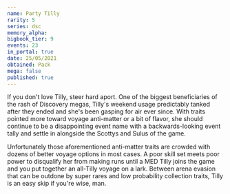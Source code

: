 ```yaml
---
name: Party Tilly
rarity: 5
series: dsc
memory_alpha:
bigbook_tier: 9
events: 23
in_portal: true
date: 25/05/2021
obtained: Pack
mega: false
published: true
---
```


If you don't love Tilly, steer hard aport. One of the biggest beneficiaries of the rash of Discovery megas, Tilly's weekend usage predictably tanked after they ended and she's been gasping for air ever since. With traits pointed more toward voyage anti-matter or a bit of flavor, she should continue to be a disappointing event name with a backwards-looking event tally and settle in alongside the Scottys and Sulus of the game.

Unfortunately those aforementioned anti-matter traits are crowded with dozens of better voyage options in most cases. A poor skill set meets poor power to disqualify her from making runs until a MED Tilly joins the game and you put together an all-Tilly voyage on a lark. Between arena evasion that can be outdone by super rares and low probability collection traits, Tilly is an easy skip if you're wise, man.
